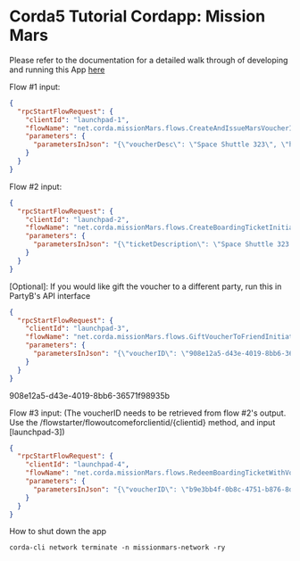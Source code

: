 # Corda5 Tutorial Cordapp: Mission Mars

Please refer to the documentation for a detailed walk through of developing and running this App [here](https://docs.r3.com/en/platform/corda/5.0-dev-preview-1/tutorials/building-cordapp/c5-basic-cordapp-intro.html)

Flow #1 input:
```json
{
  "rpcStartFlowRequest": {
    "clientId": "launchpad-1", 
    "flowName": "net.corda.missionMars.flows.CreateAndIssueMarsVoucherInitiator", 
    "parameters": { 
      "parametersInJson": "{\"voucherDesc\": \"Space Shuttle 323\", \"holder\": \"C=US, L=New York, O=Peter, OU=INC\"}" 
    } 
  } 
}
```
Flow #2 input:
```json
{
  "rpcStartFlowRequest": {
    "clientId": "launchpad-2", 
    "flowName": "net.corda.missionMars.flows.CreateBoardingTicketInitiator", 
    "parameters": { 
      "parametersInJson": "{\"ticketDescription\": \"Space Shuttle 323 - Seat 16B\", \"launchDate\": \"2023-11-02\"}" 
    } 
  } 
}
```

[Optional]: If you would like gift the voucher to a different party, run this in PartyB's API interface
```json
{
  "rpcStartFlowRequest": {
    "clientId": "launchpad-3", 
    "flowName": "net.corda.missionMars.flows.GiftVoucherToFriendInitiator", 
    "parameters": {
      "parametersInJson": "{\"voucherID\": \"908e12a5-d43e-4019-8bb6-36571f98935b\", \"holder\": \"C=US, L=San Diego, O=Friend, OU=LLC\"}"
    } 
  } 
}
```
908e12a5-d43e-4019-8bb6-36571f98935b

Flow #3 input: (The voucherID needs to be retrieved from flow #2's output. Use the /flowstarter/flowoutcomeforclientid/{clientid} method, and input [launchpad-3])
```json
{
  "rpcStartFlowRequest": {
    "clientId": "launchpad-4", 
    "flowName": "net.corda.missionMars.flows.RedeemBoardingTicketWithVoucherInitiator", 
    "parameters": { 
      "parametersInJson": "{\"voucherID\": \"b9e3bb4f-0b8c-4751-b876-8d9948b9361f\", \"holder\": \"C=US, L=San Diego, O=Friend, OU=LLC\"}" 
    } 
  } 
}
```

How to shut down the app
```
corda-cli network terminate -n missionmars-network -ry
```

